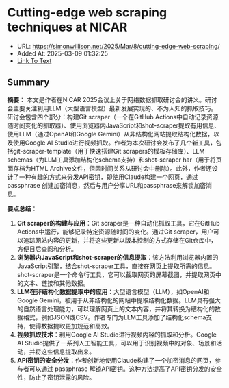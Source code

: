 # Cutting-edge web scraping techniques at NICAR
- URL: https://simonwillison.net/2025/Mar/8/cutting-edge-web-scraping/
- Added At: 2025-03-09 01:32:25
- [Link To Text](2025-03-09-cutting-edge-web-scraping-techniques-at-nicar_raw.md)

## Summary
**摘要**：
本文是作者在NICAR 2025会议上关于网络数据抓取研讨会的讲义。研讨会主要关注利用LLM（大型语言模型）最新发展实现的、不为人知的抓取技巧。研讨会包含四个部分：构建Git scraper（一个在GitHub Actions中自动记录资源随时间变化的抓取器）、使用浏览器内JavaScript和shot-scraper提取有用信息、使用LLM（通过OpenAI和Google Gemini）从非结构化网站提取结构化数据，以及使用Google AI Studio进行视频抓取。作者为本次研讨会发布了几个新工具，包括git-scraper-template（用于快速搭建Git scrapers的模板存储库）、LLM schemas（为LLM工具添加结构化schema支持）和shot-scraper har（用于将页面存档为HTML Archive文件，但因时间关系从研讨会中删除）。此外，作者还设计了一种有趣的方式来分发API密钥，即使用Claude构建一个网页，通过 passphrase 创建加密消息，然后与用户分享URL和passphrase来解锁加密消息。

**要点总结**：
1.  **Git scraper的构建与应用**：Git scraper是一种自动化抓取工具，它在GitHub Actions中运行，能够记录特定资源随时间的变化。通过Git scraper，用户可以追踪网站内容的更新，并将这些更新以版本控制的方式存储在Git仓库中，方便日后查阅和分析。
2.  **浏览器内JavaScript和shot-scraper的信息提取**：该方法利用浏览器内置的JavaScript引擎，结合shot-scraper工具，直接在网页上提取所需的信息。shot-scraper是一个命令行工具，它可以截取网页的屏幕截图，并提取网页中的文本、链接和其他数据。
3.  **LLM在非结构化数据提取中的应用**：大型语言模型（LLM），如OpenAI和Google Gemini，被用于从非结构化的网站中提取结构化数据。LLM具有强大的自然语言处理能力，可以理解网页上的文本内容，并将其转换为结构化的数据格式，例如JSON或CSV。作者专门为LLM工具添加了结构化schema支持，使得数据提取更加规范和高效。
4.  **视频抓取技术**：利用Google AI Studio进行视频内容的抓取和分析。Google AI Studio提供了一系列人工智能工具，可以用于识别视频中的对象、场景和活动，并将这些信息提取出来。
5.  **API密钥的安全分发**：作者创新地使用Claude构建了一个加密消息的网页，参与者可以通过 passphrase 解锁API密钥。这种方法提高了API密钥分发的安全性，防止了密钥泄露的风险。

